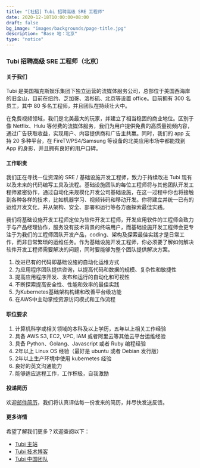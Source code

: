 ```yaml
---
title: "[社招] Tubi 招聘高级 SRE 工程师"
date: 2020-12-18T10:00:00+08:00
draft: false
bg_image: "images/backgrounds/page-title.jpg"
description: "Base 地：北京"
type: "notice"
---
```


### Tubi 招聘高级 SRE 工程师（北京）

#### 关于我们

Tubi 是美国福克斯娱乐集团下独立运营的流媒体服务公司，总部位于美国西海岸的旧金山，目前在纽约、芝加哥、洛杉矶、北京等设置 office。目前拥有 300 名员工，其中 80 多名工程师，并且团队在持续壮大中。 

在免费视频领域，我们是北美最大的玩家，并建立了相当稳固的商业地位。区别于像 Netflix、Hulu 等付费的流媒体服务，我们为用户提供免费的高质量视频内容，通过广告获取收益，实现用户、内容提供商和广告主共赢。同时，我们的 app 支持 20 多种平台，在 FireTV/PS4/Samsung 等设备的北美应用市场中都能找到 App 的身影，并且拥有良好的用户口碑。


#### 工作职责 

我们正在寻找一位资深的 SRE / 基础设施开发工程师，致力于持续改进 Tubi 现有以及未来的代码编写工具及流程。基础设施团队的每位工程师将与其他团队开发工程师紧密协作，通过自动化来规模化开发公司基础设施，在这一过程中你也将接触到各种各样的技术，比如机器学习、视频转码和移动开发。你将建立并统一已有的运维开发文化，并从架构、安全、部署和运行等各方面探索最佳实践。

我们将基础设施开发工程师定位为软件开发工程师，开发应用软件的工程师会致力于与产品经理协作，服务没有技术背景的终端用户，而基础设施开发工程师会更专注于为我们的工程师团队开发产品，coding、架构及探索最佳实践才是日常工作，而非日常繁琐的运维任务。作为基础设施开发工程师，你必须要了解如何解决软件开发工程师需要解决的问题，同时要能够为整个团队提供解决方案。

1. 改进已有的代码即基础设施的自动化运维方式
2. 为应用程序团队提供咨询，以提高代码和数据的规模、复杂性和敏捷性
3. 提高应用程序开发、发布和运行的自动化和可视性
4. 不断探索提高安全性、性能和效率的最佳实践
5. 为Kubernetes基础架构构建和改善平台级功能
6. 在AWS中主动掌控资源访问模式和工作流程


#### 职位要求

1. 计算机科学或相关领域的本科及以上学历，五年以上相关工作经验
2. 具备 AWS S3, EC2, VPC, IAM 或者阿里云等其他云平台运维经验
3. 具备 Python、Golang、Javascript 或者 Ruby 编程经验
4. 2年以上 Linux OS 经验（最好是 ubuntu 或者 Debian 发行版）
5. 2年以上生产环境中使用 kubernetes 经验
6. 良好的英文沟通能力
7. 能够适应远程工作，工作积极，自我激励


#### 投递简历

欢迎[邮件简历](mailto:doris@tubi.tv)，我们将认真评估每一份发来的简历，并尽快发送反馈。


#### 更多详情

希望了解我们更多？欢迎查阅以下：

- [Tubi 主站](https://tubi.tv)
- [Tubi 技术博客](https://code.tubitv.com)
- [Tubi 中国团队](http://chinateam.tubi.tv)

